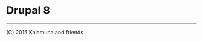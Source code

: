 Drupal 8
===================


-------------------------------------------------------------------------------------
(C) 2015 Kalamuna and friends

